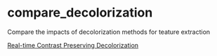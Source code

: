 # compare_decolorization
Compare the impacts of decolorization methods for teature extraction

[Real-time Contrast Preserving Decolorization](https://github.com/atilimcetin/rtcprgb2gray)
